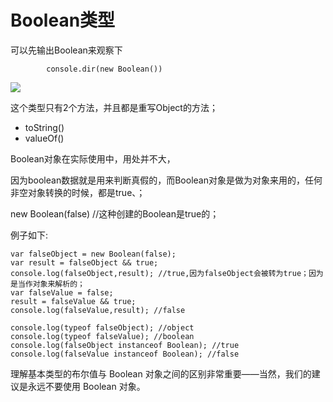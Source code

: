 # Boolean类型

可以先输出Boolean来观察下

            console.dir(new Boolean())

![](http://i.imgur.com/ufcUHAP.png)

这个类型只有2个方法，并且都是重写Object的方法；

- toString()
- valueOf()


Boolean对象在实际使用中，用处并不大，

因为boolean数据就是用来判断真假的，而Boolean对象是做为对象来用的，任何非空对象转换的时候，都是true、；

new Boolean(false) //这种创建的Boolean是true的；

例子如下:

    var falseObject = new Boolean(false);
    var result = falseObject && true;
    console.log(falseObject,result); //true,因为falseObject会被转为true；因为是当作对象来解析的；
    var falseValue = false;
    result = falseValue && true;
    console.log(falseValue,result); //false

    console.log(typeof falseObject); //object
    console.log(typeof falseValue); //boolean
    console.log(falseObject instanceof Boolean); //true
    console.log(falseValue instanceof Boolean); //false

理解基本类型的布尔值与 Boolean 对象之间的区别非常重要——当然，我们的建议是永远不要使用 Boolean 对象。
